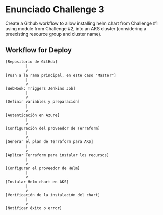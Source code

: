 # Enunciado Challenge 3 #

Create a Github workflow to allow installing helm chart from Challenge #1
using module from Challenge #2, into an AKS cluster (considering a preexisting
resource group and cluster name).

## Workflow for Deploy ##


```
[Repositorio de GitHub]
         |
         v
[Push a la rama principal, en este caso "Master"]
         |
         v
[WebHook: Triggers Jenkins Job]
         |
         v
[Definir variables y preparación]
         |
         v
[Autenticación en Azure]
         |
         v
[Configuración del proveedor de Terraform]
         |
         v
[Generar el plan de Terraform para AKS]
         |
         v
[Aplicar Terraform para instalar los recursos]
         |
         v
[Configurar el proveedor de Helm]
         |
         v
[Instalar Helm chart en AKS]
         |
         v
[Verificación de la instalación del chart]
         |
         v
[Notificar éxito o error]
```